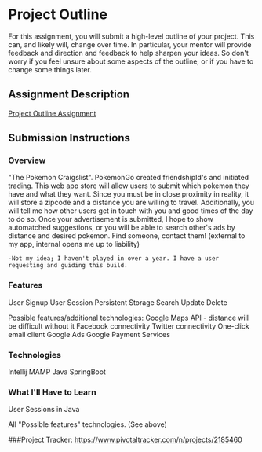 # Project Outline
For this assignment, you will submit a high-level outline of your project. This can, and likely will, change over time.
In particular, your mentor will provide feedback and direction and feedback to help sharpen your ideas.
So don't worry if you feel unsure about some aspects of the outline, or if you have to change some things later.

## Assignment Description
[Project Outline Assignment](https://education.launchcode.org/liftoff/assignments/project-outline/)

## Submission Instructions

### Overview
"The Pokemon Craigslist". PokemonGo created friendshipId's and initiated trading. This web app store
will allow users to submit which pokemon they have and what they want. Since you must be in close proximity in reality,
it will store a zipcode and a distance you are willing to travel. Additionally, you will tell me how other users get
in touch with you and good times of the day to do so. Once your advertisement is submitted, I hope to show
automatched suggestions, or you will be able to search other's ads by distance and desired pokemon. Find someone,
contact them! (external to my app, internal opens me up to liability)

    -Not my idea; I haven't played in over a year. I have a user requesting and guiding this build.

### Features
User Signup
User Session
Persistent Storage
Search
Update
Delete

Possible features/additional technologies:
Google Maps API - distance will be difficult without it
Facebook connectivity
Twitter connectivity
One-click email client
Google Ads
Google Payment Services

### Technologies
Intellij
MAMP
Java
SpringBoot


### What I'll Have to Learn
User Sessions in Java

All "Possible features" technologies. (See above)

###Project Tracker:
https://www.pivotaltracker.com/n/projects/2185460